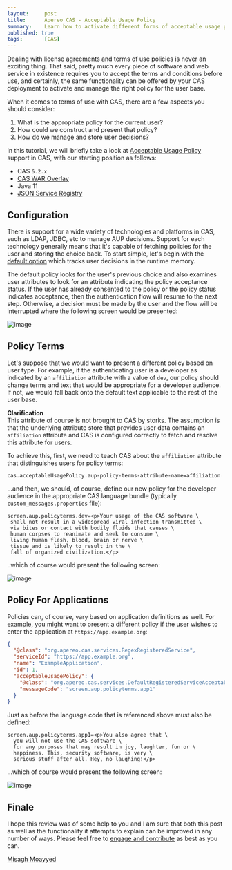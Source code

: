 ```yaml
---
layout:     post
title:      Apereo CAS - Acceptable Usage Policy
summary:    Learn how to activate different forms of acceptable usage policy and terms of service based on a variety of conditions and variables such as user affiliation, weather forecasts and more.
published: true
tags:       [CAS]
---
```


Dealing with license agreements and terms of use policies is never an exciting thing. That said, pretty much every piece of software and web service in existence requires you to accept the terms and conditions before use, and certainly, the same functionality can be offered by your CAS deployment to activate and manage the right policy for the user base.

When it comes to terms of use with CAS, there are a few aspects you should consider:

1. What is the appropriate policy for the current user? 
2. How could we construct and present that policy?
3. How do we manage and store user decisions?

<script async src="https://pagead2.googlesyndication.com/pagead/js/adsbygoogle.js"></script>
<ins class="adsbygoogle"
     style="display:block; text-align:center;"
     data-ad-layout="in-article"
     data-ad-format="fluid"
     data-ad-client="ca-pub-8081398210264173"
     data-ad-slot="3789603713"></ins>
<script>
     (adsbygoogle = window.adsbygoogle || []).push({});
</script>

In this tutorial, we will briefly take a look at [Acceptable Usage Policy](https://apereo.github.io/cas/development/webflow/Webflow-Customization-AUP.html) support in CAS, with our starting position as follows:

- CAS `6.2.x`
- [CAS WAR Overlay](https://github.com/apereo/cas-overlay-template)
- Java 11
- [JSON Service Registry](https://apereo.github.io/cas/development/installation/JSON-Service-Management.html)

## Configuration

There is support for a wide variety of technologies and platforms in CAS, such as LDAP, JDBC, etc to manage AUP decisions. Support for each technology generally means that it's capable of fetching policies for the user and storing the choice back. To start simple, let's begin with the [default option](https://apereo.github.io/cas/development/webflow/Webflow-Customization-AUP.html) which tracks user decisions in the runtime memory. 

The default policy looks for the user's previous choice and also examines user attributes to look for an attribute indicating the policy acceptance status. If the user has already consented to the policy or the policy status indicates acceptance, then the authentication flow will resume to the next step. Otherwise, a decision must be made by the user and the flow will be interrupted where the following screen would be presented:

![image](https://user-images.githubusercontent.com/1205228/76687812-c48f0680-663c-11ea-885d-01ee53a17459.png)

## Policy Terms

Let's suppose that we would want to present a different policy based on user type. For example, if the authenticating user is a developer as indicated by an `affiliation` attribute with a value of `dev`, our policy should change terms and text that would be appropriate for a developer audience. If not, we would fall back onto the default text applicable to the rest of the user base.

<div class="alert alert-info">
<strong>Clarification</strong><br>This attribute of course is not brought to CAS by storks. The assumption is that the underlying attribute store that provides user data contains an <code>affiliation</code> attribute and CAS is configured correctly to fetch and resolve this attribute for users.
</div>

To achieve this, first, we need to teach CAS about the `affiliation` attribute that distinguishes users for policy terms:

```properties
cas.acceptableUsagePolicy.aup-policy-terms-attribute-name=affiliation
```

...and then, we should, of course, define our new policy for the developer audience in the appropriate CAS language bundle (typically `custom_messages.properties` file):

```properties
screen.aup.policyterms.dev=<p>Your usage of the CAS software \
 shall not result in a widespread viral infection transmitted \
 via bites or contact with bodily fluids that causes \
 human corpses to reanimate and seek to consume \
 living human flesh, blood, brain or nerve \
 tissue and is likely to result in the \
 fall of organized civilization.</p>
```

..which of course would present the following screen:

![image](https://user-images.githubusercontent.com/1205228/76688090-edb09680-663e-11ea-9e19-d71252ab9c72.png)

## Policy For Applications

Policies can, of course, vary based on application definitions as well. For example, you might want to present a different policy if the user wishes to enter the application at `https://app.example.org`:

```json
{
  "@class": "org.apereo.cas.services.RegexRegisteredService",
  "serviceId": "https://app.example.org",
  "name": "ExampleApplication",
  "id": 1,
  "acceptableUsagePolicy": {
    "@class": "org.apereo.cas.services.DefaultRegisteredServiceAcceptableUsagePolicy",
    "messageCode": "screen.aup.policyterms.app1"
  }
}
```

Just as before the language code that is referenced above must also be defined:

```properties
screen.aup.policyterms.app1=<p>You also agree that \
  you will not use the CAS software \
  for any purposes that may result in joy, laughter, fun or \
  happiness. This, security software, is very \
  serious stuff after all. Hey, no laughing!</p>
```

...which of course would present the following screen:

![image](https://user-images.githubusercontent.com/1205228/76688189-df16af00-663f-11ea-8707-aa0ef1dc5096.png)

## Finale

I hope this review was of some help to you and I am sure that both this post as well as the functionality it attempts to explain can be improved in any number of ways. Please feel free to [engage and contribute](https://apereo.github.io/cas/developer/Contributor-Guidelines.html) as best as you can.

[Misagh Moayyed](https://fawnoos.com)